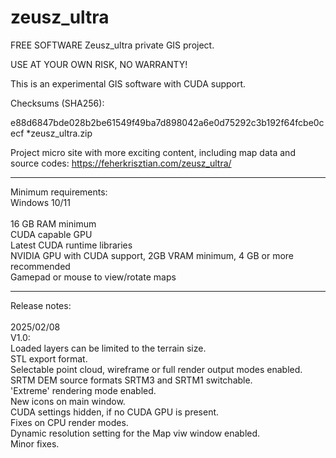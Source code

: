 # zeusz_ultra
FREE SOFTWARE
Zeusz_ultra private GIS project.

USE AT YOUR OWN RISK, NO WARRANTY!

This is an experimental GIS software with CUDA support.

Checksums (SHA256):

e88d6847bde028b2be61549f49ba7d898042a6e0d75292c3b192f64fcbe0cecf *zeusz_ultra.zip

Project micro site with more exciting content, including map data and source codes: https://feherkrisztian.com/zeusz_ultra/
 
--------------------------------

Minimum requirements:
<br>
Windows 10/11<br>
<br>
16 GB RAM minimum<br>
CUDA capable GPU<br>
Latest CUDA runtime libraries<br>
NVIDIA GPU with CUDA support, 2GB VRAM minimum, 4 GB or more recommended<br>
Gamepad or mouse to view/rotate maps<br>

-----------------------------
Release notes:<BR>
<BR>
2025/02/08<BR>
V1.0:<BR>
Loaded layers can be limited to the terrain size.<BR>
STL export format.<BR>
Selectable point cloud, wireframe or full render output modes enabled.<BR>
SRTM DEM source formats SRTM3 and SRTM1 switchable.<BR>
'Extreme' rendering mode enabled.<BR>
New icons on main window.<BR>
CUDA settings hidden, if no CUDA GPU is present.<BR>
Fixes on CPU render modes.<BR>
Dynamic resolution setting for the Map viw window enabled.<BR>
Minor fixes.<BR>
<BR>
